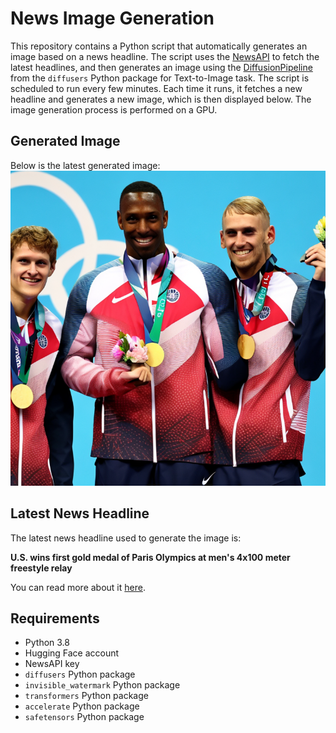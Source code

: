 # News Image Generation
This repository contains a Python script that automatically generates an image based on a news headline. The script uses the [NewsAPI](https://newsapi.org/) to fetch the latest headlines, and then generates an image using the [DiffusionPipeline](https://github.com/huggingface/diffusers) from the `diffusers` Python package for Text-to-Image task.
The script is scheduled to run every few minutes. Each time it runs, it fetches a new headline and generates a new image, which is then displayed below. The image generation process is performed on a GPU.

## Generated Image
Below is the latest generated image:
![Generated Image](image.png)

## Latest News Headline
The latest news headline used to generate the image is:

**U.S. wins first gold medal of Paris Olympics at men's 4x100 meter freestyle relay**

You can read more about it [here](https://news.google.com/rss/articles/CBMiYGh0dHBzOi8vd3d3LmNic25ld3MuY29tL25ld3MvdGVhbS11c2Etc3dpbW1pbmctZ29sZC1zaWx2ZXItYnJvbnplLWZyZWVzdHlsZS1wYXJpcy1vbHltcGljcy0yMDI0L9IBZGh0dHBzOi8vd3d3LmNic25ld3MuY29tL2FtcC9uZXdzL3RlYW0tdXNhLXN3aW1taW5nLWdvbGQtc2lsdmVyLWJyb256ZS1mcmVlc3R5bGUtcGFyaXMtb2x5bXBpY3MtMjAyNC8?oc=5).

## Requirements
- Python 3.8
- Hugging Face account
- NewsAPI key
- `diffusers` Python package
- `invisible_watermark` Python package
- `transformers` Python package
- `accelerate` Python package
- `safetensors` Python package
